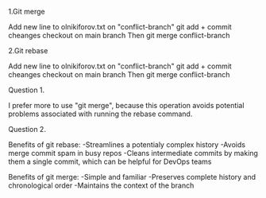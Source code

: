 1.Git merge

Add new line to olnikiforov.txt on "conflict-branch" 
git add + commit cheanges
checkout on main branch
Then git merge conflict-branch
 
2.Git rebase

Add new line to olnikiforov.txt on "conflict-branch" 
git add + commit cheanges
checkout on main branch
Then git merge conflict-branch 

Question 1.

I prefer more to use "git merge", because this operation avoids potential problems associated with running the rebase command.

Question 2.

Benefits of git rebase:
-Streamlines a potentialy complex history
-Avoids merge commit spam in busy repos
-Cleans intermediate commits by making them a single commit, which can be helpful for DevOps teams

Benefits of git merge:
-Simple and familiar
-Preserves complete history and chronological order
-Maintains the context of the branch  
